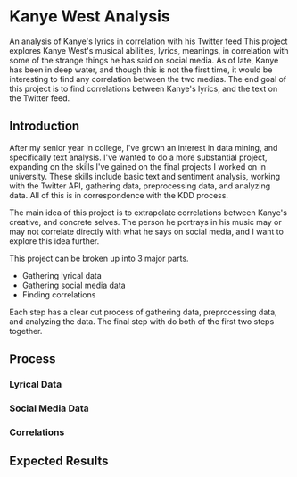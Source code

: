 # Kanye West Analysis

An analysis of Kanye's lyrics in correlation with his Twitter feed
This project explores Kanye West's musical abilities, lyrics, meanings, in correlation with some of the strange things he has said on social media.
As of late, Kanye has been in deep water, and though this is not the first time, it would be interesting to find any correlation between the two medias.
The end goal of this project is to find correlations between Kanye's lyrics, and the text on the Twitter feed.

## Introduction

After my senior year in college, I've grown an interest in data mining, and specifically text analysis.
I've wanted to do a more substantial project, expanding on the skills I've gained on the final projects I worked on in university.
These skills include basic text and sentiment analysis, working with the Twitter API, gathering data, preprocessing data, and analyzing data.
All of this is in correspondence with the KDD process.

The main idea of this project is to extrapolate correlations between Kanye's creative, and concrete selves.
The person he portrays in his music may or may not correlate directly with what he says on social media, and I want to explore this idea further.

This project can be broken up into 3 major parts.

- Gathering lyrical data
- Gathering social media data
- Finding correlations

Each step has a clear cut process of gathering data, preprocessing data, and analyzing the data. The final step with do both of the
first two steps together.

## Process

### Lyrical Data

### Social Media Data

### Correlations

## Expected Results
